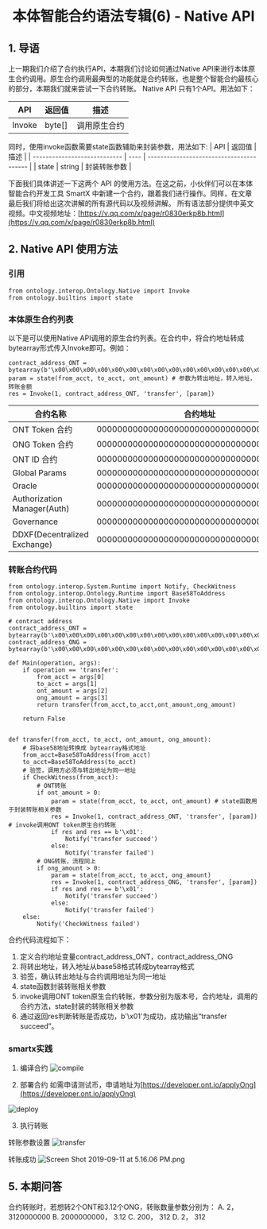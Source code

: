 <h1 align="center">本体智能合约语法专辑(6) - Native API</h1>

## 1. 导语

上一期我们介绍了合约执行API，本期我们讨论如何通过Native API来进行本体原生合约调用。原生合约调用最典型的功能就是合约转账，也是整个智能合约最核心的部分，本期我们就来尝试一下合约转账。 Native API 只有1个API。用法如下：

| API                          | 返回值  |描述                                       |
| ---------------------------- | ---- | ---------------------------------------- |
| Invoke                 | byte[] |  调用原生合约    |

同时，使用invoke函数需要state函数辅助来封装参数，用法如下:
| API                          | 返回值  |描述                                       |
| ---------------------------- | ---- | ---------------------------------------- |
| state | string |      封装转账参数             |

下面我们具体讲述一下这两个 API 的使用方法。在这之前，小伙伴们可以在本体智能合约开发工具 SmartX 中新建一个合约，跟着我们进行操作。同样，在文章最后我们将给出这次讲解的所有源代码以及视频讲解。
所有语法部分提供中英文视频。中文视频地址：[https://v.qq.com/x/page/r0830erkp8b.html](https://v.qq.com/x/page/r0830erkp8b.html)


## 2. Native API 使用方法

### 引用 

```
from ontology.interop.Ontology.Native import Invoke
from ontology.builtins import state
```

### 本体原生合约列表

以下是可以使用Native API调用的原生合约列表。在合约中，将合约地址转成bytearray形式传入Invoke即可。例如：
```
contract_address_ONT = bytearray(b'\x00\x00\x00\x00\x00\x00\x00\x00\x00\x00\x00\x00\x00\x00\x00\x00\x00\x00\x00\x01')
param = state(from_acct, to_acct, ont_amount) # 参数为转出地址，转入地址， 转账金额
res = Invoke(1, contract_address_ONT, 'transfer', [param])
```

|合约名称 | 合约地址 | 
---|---|
|ONT Token 合约 | 0000000000000000000000000000000000000001| 
|ONG Token 合约 | 0000000000000000000000000000000000000002 | 
|ONT ID 合约 | 0000000000000000000000000000000000000003 | 
|Global Params | 0000000000000000000000000000000000000004 | 
|Oracle | 0000000000000000000000000000000000000005 | 
|Authorization Manager(Auth) | 0000000000000000000000000000000000000006 | 
|Governance | 0000000000000000000000000000000000000007 | 
|DDXF(Decentralized Exchange) | 0000000000000000000000000000000000000008 |

### 转账合约代码

```
from ontology.interop.System.Runtime import Notify, CheckWitness
from ontology.interop.Ontology.Runtime import Base58ToAddress
from ontology.interop.Ontology.Native import Invoke
from ontology.builtins import state

# contract address 
contract_address_ONT = bytearray(b'\x00\x00\x00\x00\x00\x00\x00\x00\x00\x00\x00\x00\x00\x00\x00\x00\x00\x00\x00\x01')
contract_address_ONG = bytearray(b'\x00\x00\x00\x00\x00\x00\x00\x00\x00\x00\x00\x00\x00\x00\x00\x00\x00\x00\x00\x02')

def Main(operation, args):
    if operation == 'transfer':
        from_acct = args[0]
        to_acct = args[1]
        ont_amount = args[2]
        ong_amount = args[3]
        return transfer(from_acct,to_acct,ont_amount,ong_amount)
    
    return False


def transfer(from_acct, to_acct, ont_amount, ong_amount):
    # 将base58地址转换成 bytearray格式地址 
    from_acct=Base58ToAddress(from_acct)
    to_acct=Base58ToAddress(to_acct)
    # 验签，调用方必须与转出地址为同一地址
    if CheckWitness(from_acct):
        # ONT转账
        if ont_amount > 0:
            param = state(from_acct, to_acct, ont_amount) # state函数用于封装转账相关参数
            res = Invoke(1, contract_address_ONT, 'transfer', [param]) # invoke调用ONT token原生合约转账
            if res and res == b'\x01':
                Notify('transfer succeed')
            else:
                Notify('transfer failed')
        # ONG转账，流程同上
        if ong_amount > 0:
            param = state(from_acct, to_acct, ong_amount)
            res = Invoke(1, contract_address_ONG, 'transfer', [param])
            if res and res == b'\x01':
                Notify('transfer succeed')
            else:
                Notify('transfer failed')
    else:
        Notify('CheckWitness failed')
```

合约代码流程如下：
1. 定义合约地址变量contract_address_ONT，contract_address_ONG
2. 将转出地址，转入地址从base58格式转成bytearray格式
3. 验签，确认转出地址与合约调用地址为同一地址
4. state函数封装转账相关参数
5. invoke调用ONT token原生合约转账，参数分别为版本号，合约地址，调用的合约方法，state封装的转账相关参数
6. 通过返回res判断转账是否成功，b'\x01'为成功，成功输出“transfer succeed”。

### smartx实践

1. 编译合约
![compile](https://upload-images.jianshu.io/upload_images/150344-73b29d22dc20bd99.png?imageMogr2/auto-orient/strip%7CimageView2/2/w/1240)

2. 部署合约
如需申请测试币，申请地址为[https://developer.ont.io/applyOng](https://developer.ont.io/applyOng)

![deploy](https://upload-images.jianshu.io/upload_images/150344-56168736d87d248e.png?imageMogr2/auto-orient/strip%7CimageView2/2/w/1240)

3. 执行转账

转账参数设置
![transfer](https://upload-images.jianshu.io/upload_images/150344-5c17e4bce9529dfc.png?imageMogr2/auto-orient/strip%7CimageView2/2/w/1240)

转账成功
![Screen Shot 2019-09-11 at 5.16.06 PM.png](https://upload-images.jianshu.io/upload_images/150344-e850cfa96ed8b2d5.png?imageMogr2/auto-orient/strip%7CimageView2/2/w/1240)


## 5. 本期问答

合约转账时，若想转2个ONT和3.12个ONG，转账数量参数分别为：
A. 2，3120000000
B. 2000000000， 3.12
C. 200， 312
D. 2， 312



